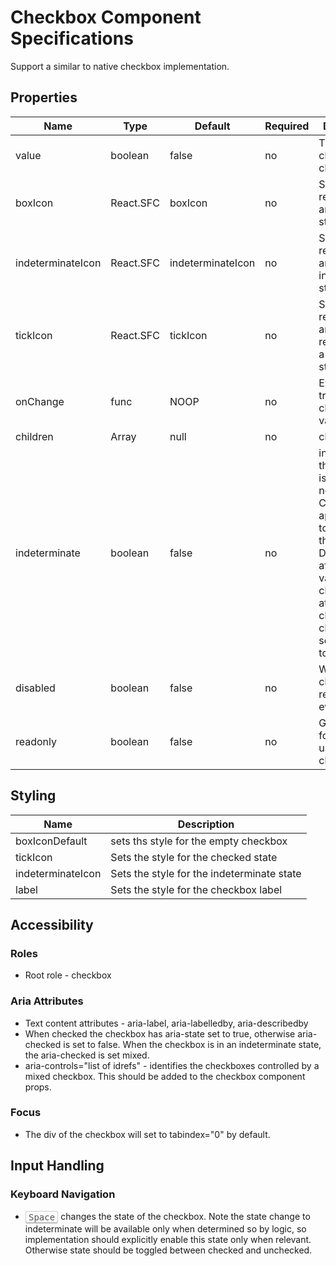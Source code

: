 # Checkbox Component Specifications

Support a similar to native checkbox implementation.

## Properties

| Name | Type | Default | Required | Description |
| -- | -- | -- | -- | -- |
| value | boolean | false | no | The value chosen in the checkbox |
| boxIcon | React.SFC<CheckBoxIconProps> | boxIcon | no | SVG representing an empty state |
| indeterminateIcon | React.SFC<CheckBoxIconProps> | indeterminateIcon | no | SVG representing an indeterminate state|
| tickIcon | React.SFC<CheckBoxIconProps> | tickIcon | no | SVG representing an SVG representing a checked state |
| onChange | func | NOOP | no | Event triggered by changing the value |
| children | Array<Node> | null | no | children | Any further nodes will be rendered, although the use case for this is suspicious |
| indeterminate | boolean | false | no | indicates that the checkbox is neither on nor off. Changes the appearance to resemble a third state. Does not affect the value of the checked attribute, and clicking the checkbox will set the value to false. |
| disabled | boolean | false | no | Whether the checkbox responds to events or not |
| readonly | boolean | false | no | Gains tab focus but user cannot change value |

## Styling

| Name | Description |
| -- | -- |
| boxIconDefault | sets ths style for the empty checkbox
| tickIcon | Sets the style for the checked state |
| indeterminateIcon | Sets the style for the indeterminate state |
| label | Sets the style for the checkbox label |

## Accessibility

### Roles

* Root role - checkbox

### Aria Attributes
* Text content attributes - aria-label, aria-labelledby, aria-describedby
* When checked the checkbox has aria-state set to true, otherwise aria-checked is set to false. When the checkbox is in an indeterminate state, the aria-checked is set mixed.
* aria-controls="list of idrefs" - identifies the checkboxes controlled by a mixed checkbox. This should be added to the checkbox component props.

### Focus

* The div of the checkbox will set to tabindex="0" by default.

## Input Handling

### Keyboard Navigation

* <kbd style="display: inline-block; padding: .1em .3em; color: #555; vertical-align: middle; background-color: #fcfcfc; border: solid 1px #ccc;border-bottom-color: #bbb;border-radius: .2em;box-shadow: inset 0 -1px 0 #bbb;">Space</kbd> changes the state of the checkbox. Note the state change to indeterminate will be available only when determined so by logic, so implementation should explicitly enable this state only when relevant. Otherwise state should be toggled between checked and unchecked.
